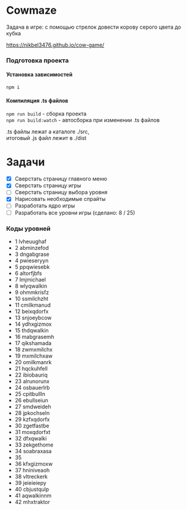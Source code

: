 # Cowmaze

Задача в игре: с помощью стрелок довести корову серого цвета до кубка

https://nikbel3476.github.io/cow-game/

### Подготовка проекта
#### Установка зависимостей
`npm i`

#### Компиляция .ts файлов
`npm run build` - сборка проекта  
`npm run build:watch` - автосборка при изменении .ts файлов

.ts файлы лежат а каталоге ./src,  
итоговый .js файл лежит в ./dist

# Задачи

- [X] Сверстать страницу главного меню
- [X] Сверстать страницу игры
- [ ] Сверстать страницу выбора уровня
- [X] Нарисовать необходимые спрайты
- [ ] Разработать ядро игры
- [ ] Разработать все уровни игры (сделано: 8 / 25)

### Коды уровней
- 1 lvheuughaf
- 2 abminzefod
- 3 dngabgrase
- 4 pwieseryyn
- 5 ppqwiesebk
- 6 altorfjbfs
- 7 lmjmichael
- 8 wlyqwalkin
- 9 ohmmkrisfz
- 10 ssmilchzht
- 11 cmilkmanud
- 12 beixqdorfx
- 13 snjoeybcow
- 14 ydhxgizmox
- 15 thdqwalkin
- 16 mabgrasemh
- 17 qikshamada
- 18 zwmxmilchx
- 19 mxmilchxaw
- 20 omilkmanrk
- 21 hqckuhfell
- 22 ibiobauriq
- 23 alrunorunx
- 24 osbauerlrb
- 25 cpitbullln
- 26 ebullseiun
- 27 smdweideh
- 28 jpkochseln
- 29 kzfxqdorfx
- 30 zgetfastbe
- 31 moxqdorfxt
- 32 dfxqwalki
- 33 zekgethome
- 34 soabraxasa
- 35
- 36 kfxgizmoxw
- 37 hniniveaoh
- 38 vltreckerk
- 39 jeieieiepy
- 40 cbjustqulp
- 41 aqwalkinnm
- 42 mhxtraktor
